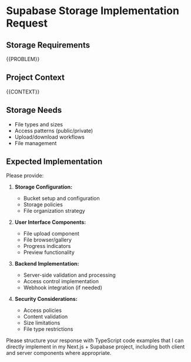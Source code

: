 # Supabase Storage Implementation Request

## Storage Requirements
{{PROBLEM}}

## Project Context
{{CONTEXT}}

## Storage Needs
- File types and sizes
- Access patterns (public/private)
- Upload/download workflows
- File management

## Expected Implementation
Please provide:

1. **Storage Configuration:**
   - Bucket setup and configuration
   - Storage policies
   - File organization strategy

2. **User Interface Components:**
   - File upload component
   - File browser/gallery
   - Progress indicators
   - Preview functionality

3. **Backend Implementation:**
   - Server-side validation and processing
   - Access control implementation
   - Webhook integration (if needed)

4. **Security Considerations:**
   - Access policies
   - Content validation
   - Size limitations
   - File type restrictions

Please structure your response with TypeScript code examples that I can directly implement in my Next.js + Supabase project, including both client and server components where appropriate.
